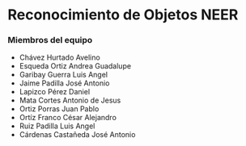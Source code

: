 # Reconocimiento de Objetos NEER
### Miembros del equipo
* Chávez Hurtado Avelino
* Esqueda Ortiz Andrea Guadalupe
* Garibay Guerra Luis Angel
* Jaime Padilla José Antonio
* Lapizco Pérez Daniel
* Mata Cortes Antonio de Jesus
* Ortiz Porras Juan Pablo
* Ortíz Franco César Alejandro
* Ruiz Padilla Luis Angel
* Cárdenas Castañeda José Antonio
